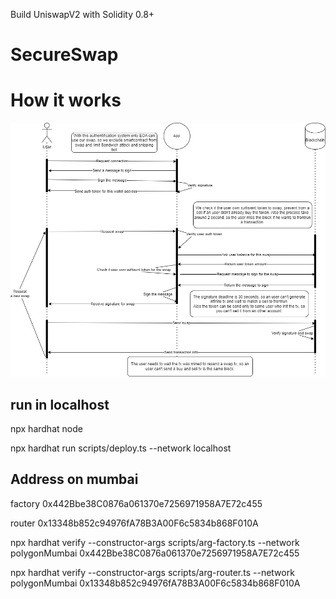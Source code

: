 Build UniswapV2 with Solidity 0.8+
# SecureSwap

# How it works

![App schema](https://github.com/youtpout/SecureSwap/blob/main/schema.png?raw=true)

## run in localhost

npx hardhat node 

npx hardhat run scripts/deploy.ts --network localhost

## Address on mumbai
factory 0x442Bbe38C0876a061370e7256971958A7E72c455

router 0x13348b852c94976fA78B3A00F6c5834b868F010A

npx hardhat verify --constructor-args scripts/arg-factory.ts --network polygonMumbai 0x442Bbe38C0876a061370e7256971958A7E72c455 

npx hardhat verify --constructor-args scripts/arg-router.ts --network polygonMumbai 0x13348b852c94976fA78B3A00F6c5834b868F010A